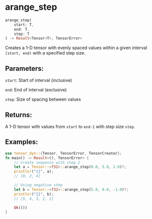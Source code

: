 # arange_step
```rust
arange_step(
    start: T,
    end: T,
    step: T
) -> Result<Tensor<T>, TensorError>
```
Creates a 1-D tensor with evenly spaced values within a given interval `[start, end)` with a specified step size.

## Parameters:
`start`: Start of interval (inclusive)

`end`: End of interval (exclusive)

`step`: Size of spacing between values

## Returns:
A 1-D tensor with values from `start` to `end-1` with step size `step`.

## Examples:
```rust
use tensor_dyn::{Tensor, TensorError, TensorCreator};
fn main() -> Result<(), TensorError> {
    // Create sequence with step 2
    let a = Tensor::<f32>::arange_step(0.0, 5.0, 2.0)?;
    println!("{}", a);
    // [0, 2, 4]

    // Using negative step
    let b = Tensor::<f32>::arange_step(5.0, 0.0, -1.0)?;
    println!("{}", b);
    // [5, 4, 3, 2, 1]

    Ok(())
}
```